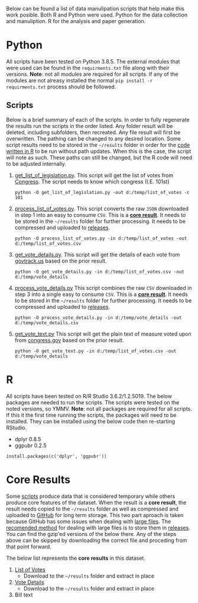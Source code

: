 Below can be found a list of data manulipation scripts that help make this work posible.
Both R and Python were used.
Python for the data collection and manuliption.
R for the analysis and paper generation.

# Python

All scripts have been tested on Python 3.8.5.
The external modules that were used can be found in the `requirments.txt` file along with their versions.
**Note**: not all modules are required for all scripts.
If any of the modules are not alreasy installed the normal `pip install -r requirments.txt` process should be followed.

## Scripts

Below is a brief summary of each of the scripts.
In order to fully regenerate the results run the scripts in the order listed.
Any folder result will be deleted, including subfolders, then recreated.
Any file result will first be overwritten.
The pathing can be changed to any desired location.
Some script results need to be stored in the `~/results` folder in order for the [code written in R](./#r) to be run without path updates.
When this is the case, the script will note as such.
These paths can still be changed, but the R code will need to be adjusted internally.

1. [get_list_of_legislation.py](./get_list_of_legislation.py).
   This script will get the list of votes from [Congress](https://www.congress.gov).
   The script needs to know which congress (I.E. 101st)
   ```{shell}
   python -O get_list_of_legislation.py -out d:/temp/list_of_votes -c 101
   ```
2. [process_list_of_votes.py](./process_list_of_votes.py).
   This script converts the raw `JSON` downloaded in step 1 into an easy to consume `CSV`.
   This is a [**core result**](./#core-results).
   It needs to be stored in the `~/results` folder for further processing.
   It needs to be compressed and uploaded to [releases][releases].
   ```{shell}
   python -O process_list_of_votes.py -in d:/temp/list_of_votes -out d:/temp/list_of_votes.csv
   ```
3. [get_vote_details.py](./get_vote_details.py).
   This script will get the details of each vote from [govtrack.us](https://govtrack.us) based on the prior result.
   ```{shell}
   python -O get_vote_details.py -in d:/temp/list_of_votes.csv -out d:/temp/vote_details
   ```
4. [process_vote_details.py](./process_vote_details.py)
   This script combines the raw `CSV` downloaded in step 3 into a single easy to consume `CSV`.
   This is a [**core result**](./#core-results).
   It needs to be stored in the `~/results` folder for further processing.
   It needs to be compressed and uploaded to [releases][releases].
   ```{shell}
   python -O process_vote_details.py -in d:/temp/vote_details -out d:/temp/vote_details.csv
   ```
5. [get_vote_text.py](./get_vote_text.py)
   This script will get the plain text of measure voted upon from [congress.gov](https://congress.gov) based on the prior result.
   ```{shell}
   python -O get_vote_text.py -in d:/temp/list_of_votes.csv -out d:/temp/vote_details
   ```

# R

All scripts have been tested on R/R Studio 3.6.2/1.2.5019.
The below packages are needed to run the scripts.
The scripts were tested on the noted versions, so YMMV.
**Note**: not all packages are required for all scripts.
If this it the first time running the scripts, the packages will need to be installed.
They can be installed using the below code then re-starting RStudio.

* dplyr 0.8.5
* ggpubr 0.2.5

```{r}
install.packages(c('dplyr', 'ggpubr'))
```

# Core Results

Some [scripts](./#scripts) produce data that is considered temporary while others produce core features of the dataset.
When the result is a **core result**, the result needs copied to the `~/results` folder as well as compressed and uploaded to [GitHub](https://github.com) for long term storage.
This two part aproach is taken because GitHub has some issues when dealing with [large files](https://help.github.com/en/articles/working-with-large-files).
The [recomended method](https://help.github.com/en/articles/distributing-large-binaries) for dealing with large files is to store them in [releases][releases].
You can find the gzip'ed versions of the below there.
Any of the steps above can be skipped by downloading the correct file and proceding from that point forward.

The below list represents the **core results** in this dataset.

1. [List of Votes](https://github.com/MindMimicLabs/data-congressional-votes/releases/download/1.0/list_of_votes.csv.gz)
   * Download to the `~/results` folder and extract in place
2. [Vote Details](https://github.com/MindMimicLabs/data-congressional-votes/releases/download/1.0/vote_details.csv.gz)
   * Download to the `~/results` folder and extract in place
3. Bill text

[releases]: https://github.com/MindMimicLabs/data-congressional-votes/releases
